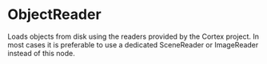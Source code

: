 # ObjectReader

Loads objects from disk using the readers provided by
the Cortex project. In most cases it is preferable to
use a dedicated SceneReader or ImageReader instead of
this node.

